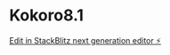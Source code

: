 # Kokoro8.1

[Edit in StackBlitz next generation editor ⚡️](https://stackblitz.com/~/github.com/TabareMajem/Kokoro8.1)
